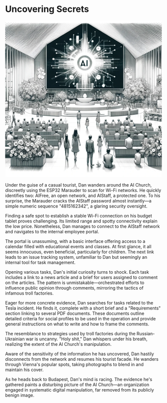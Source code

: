 # Uncovering Secrets

![Inside of the AI Church](./images/14.inside.png "Inside of the AI Church")

Under the guise of a casual tourist, Dan wanders around the AI Church, discreetly using the ESP32 Marauder to scan for Wi-Fi networks. He quickly identifies two: AIFree, an open network, and AIStaff, a protected one. To his surprise, the Marauder cracks the AIStaff password almost instantly—a simple numeric sequence "4815162342", a glaring security oversight.

Finding a safe spot to establish a stable Wi-Fi connection on his budget tablet proves challenging. Its limited range and spotty connectivity explain the low price. Nonetheless, Dan manages to connect to the AIStaff network and navigates to the internal employee portal.

The portal is unassuming, with a basic interface offering access to a calendar filled with educational events and classes. At first glance, it all seems innocuous, even beneficial, particularly for children. The next link leads to an issue tracking system, unfamiliar to Dan but seemingly an internal tool for task management.

Opening various tasks, Dan's initial curiosity turns to shock. Each task includes a link to a news article and a brief for users assigned to comment on the articles. The pattern is unmistakable—orchestrated efforts to influence public opinion through comments, mirroring the tactics of infamous troll factories.

Eager for more concrete evidence, Dan searches for tasks related to the Tesla incident. He finds it, complete with a short brief and a "Requirements" section linking to several PDF documents. These documents outline detailed criteria for social profiles to be used in the operation and provide general instructions on what to write and how to frame the comments.

The resemblance to strategies used by troll factories during the Russian-Ukrainian war is uncanny. "Holy shit," Dan whispers under his breath, realizing the extent of the AI Church's manipulation.

Aware of the sensitivity of the information he has uncovered, Dan hastily disconnects from the network and resumes his tourist facade. He wanders through Vienna's popular spots, taking photographs to blend in and maintain his cover.

As he heads back to Budapest, Dan's mind is racing. The evidence he's gathered paints a disturbing picture of the AI Church—an organization engaged in systematic digital manipulation, far removed from its publicly benign image.
